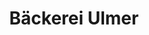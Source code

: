 ---
title: "Bäckerei Ulmer"
url: /friedrichshafen/baeckerei-ulmer-dornierstrasse/
shop: Bäckerei
---